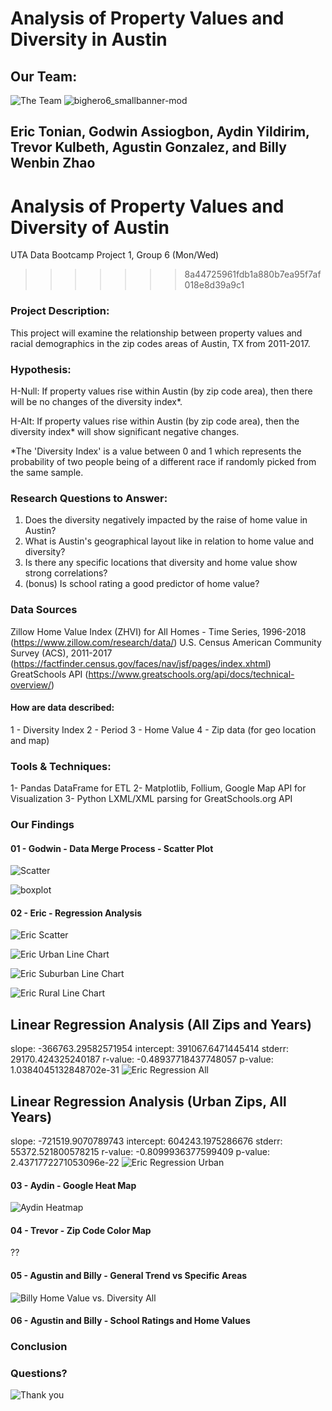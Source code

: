# Analysis of Property Values and Diversity in Austin
## Our Team:
![The Team](images/the-team.gif)
![bighero6_smallbanner-mod](bighero6_smallbanner-mod.jpg)
## Eric Tonian, Godwin Assiogbon, Aydin Yildirim, Trevor Kulbeth, Agustin Gonzalez, and Billy Wenbin Zhao

# Analysis of Property Values and Diversity of Austin
UTA Data Bootcamp Project 1, Group 6 (Mon/Wed)
>>>>>>> 8a44725961fdb1a880b7ea95f7af018e8d39a9c1

### Project Description:
This project will examine the relationship between property values and racial demographics in the zip codes areas of Austin, TX from 2011-2017.

### Hypothesis:
H-Null: If property values rise within Austin (by zip code area), then there will be no changes of the diversity index*.

H-Alt: If property values rise within Austin (by zip code area), then the diversity index* will show significant negative changes.

*The 'Diversity Index' is a value between 0 and 1 which represents the probability of two people being of a different race if randomly picked from the same sample.

### Research Questions to Answer:
1. Does the diversity negatively impacted by the raise of home value in Austin?
2. What is Austin's geographical layout like in relation to home value and diversity?
3. Is there any specific locations that diversity and home value show strong correlations?
4. (bonus) Is school rating a good predictor of home value?

### Data Sources
Zillow Home Value Index (ZHVI) for All Homes - Time Series, 1996-2018 (https://www.zillow.com/research/data/)
U.S. Census American Community Survey (ACS), 2011-2017 (https://factfinder.census.gov/faces/nav/jsf/pages/index.xhtml)
GreatSchools API (https://www.greatschools.org/api/docs/technical-overview/)

#### How are data described:
1 - Diversity Index
2 - Period
3 - Home Value
4 - Zip data (for geo location and map)

### Tools & Techniques:
1- Pandas DataFrame for ETL
2- Matplotlib, Follium, Google Map API for Visualization
3- Python LXML/XML parsing for GreatSchools.org API

### Our Findings
#### 01 - Godwin - Data Merge Process - Scatter Plot
![Scatter](images/01-01-godwin-scatter.png)

![boxplot](images/01-02-godwin-boxplot.png)

#### 02 - Eric - Regression Analysis
![Eric Scatter](images/02-01-eric-value-diversity-scatter.png)

![Eric Urban Line Chart](images/02-02-eric-urban-line.png)

![Eric Suburban Line Chart](images/02-03-eric-suburban-line.png)

![Eric Rural Line Chart](images/02-04-eric-rural-line.png)

Linear Regression Analysis (All Zips and Years)
--------------------------
slope: -366763.29582571954    intercept: 391067.6471445414    stderr: 29170.424325240187
r-value: -0.48937718437748057    p-value: 1.0384045132848702e-31
![Eric Regression All](images/02-07-eric-regression-all.png)


Linear Regression Analysis (Urban Zips, All Years)
--------------------------
slope: -721519.9070789743    intercept: 604243.1975286676    stderr: 55372.521800578215
r-value: -0.8099936377599409    p-value: 2.4371772271053096e-22
![Eric Regression Urban](images/02-08-eric-regression-urban.png)


#### 03 - Aydin - Google Heat Map
![Aydin Heatmap](images/03-01-aydin-heatmap.png)

#### 04 - Trevor - Zip Code Color Map
??

#### 05 - Agustin and Billy - General Trend vs Specific Areas
![Billy Home Value vs. Diversity All](images/05-Billy-Value-Diversity-All.png)


#### 06 - Agustin and Billy - School Ratings and Home Values


### Conclusion


### Questions?
![Thank you](images/bmax-bye.gif)
